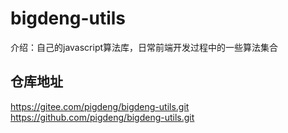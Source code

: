 # bigdeng-utils
介绍：自己的javascript算法库，日常前端开发过程中的一些算法集合

## 仓库地址
https://gitee.com/pigdeng/bigdeng-utils.git
https://github.com/pigdeng/bigdeng-utils.git



